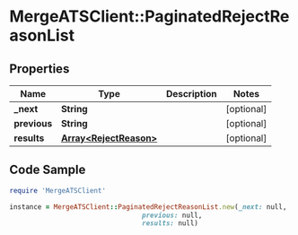 # MergeATSClient::PaginatedRejectReasonList

## Properties

Name | Type | Description | Notes
------------ | ------------- | ------------- | -------------
**_next** | **String** |  | [optional] 
**previous** | **String** |  | [optional] 
**results** | [**Array&lt;RejectReason&gt;**](RejectReason.md) |  | [optional] 

## Code Sample

```ruby
require 'MergeATSClient'

instance = MergeATSClient::PaginatedRejectReasonList.new(_next: null,
                                 previous: null,
                                 results: null)
```


